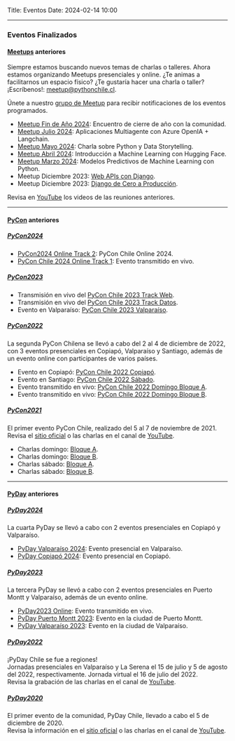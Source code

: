 Title: Eventos
Date: 2024-02-14 10:00

---

### Eventos Finalizados

#### [Meetups](https://meetup.com/es/pythonchile) anteriores
Siempre estamos buscando nuevos temas de charlas o talleres. Ahora estamos organizando Meetups presenciales y online. ¿Te animas a facilitarnos un espacio físico? ¿Te gustaría hacer una charla o taller? ¡Escríbenos!: meetup@pythonchile.cl.

Únete a nuestro [grupo de Meetup](https://meetup.com/es/pythonchile) para recibir notificaciones de los eventos programados.

- [Meetup Fin de Año 2024](https://www.youtube.com/watch?v=7NYzEu86bLU): Encuentro de cierre de año con la comunidad.
- [Meetup Julio 2024](https://www.youtube.com/watch?v=U3yoV1-Quws): Aplicaciones Multiagente con Azure OpenIA + Langchain.
- [Meetup Mayo 2024](https://www.youtube.com/watch?v=vgkOTFfJvPc): Charla sobre Python y Data Storytelling.
- [Meetup Abril 2024](https://www.youtube.com/watch?v=4Glkip6TTbs): Introducción a Machine Learning con Hugging Face.
- [Meetup Marzo 2024](https://www.youtube.com/watch?v=kQenJMoZ06Y): Modelos Predictivos de Machine Learning con Python. 
- Meetup Diciembre 2023: [Web APIs con Django](https://www.youtube.com/watch?v=CWHV-tyqxs4).
- Meetup Diciembre 2023: [Django de Cero a Producción](https://www.youtube.com/watch?v=lGKRPUtGfE8).

Revisa en [YouTube](https://www.youtube.com/playlist?list=PLUJnp-JI9H_yCrLT2-6Ze_cSMGsLcGloh) los videos de las reuniones anteriores.

---

#### [PyCon](https://pycon.cl) anteriores

##### [PyCon2024](https://pycon.cl/2024)

  - [PyCon2024 Online Track 2](https://www.youtube.com/watch?v=DI89ALX0dbA): PyCon Chile Online 2024.
  - [PyCon Chile 2024 Online Track 1](https://www.youtube.com/watch?v=mdpfYPBdn1A): Evento transmitido en vivo.

##### [PyCon2023](https://pycon.cl/2023)

  - Transmisión en vivo del [PyCon Chile 2023 Track Web](https://www.youtube.com/watch?v=4mBdhoVD6oQ).
  - Transmisión en vivo del [PyCon Chile 2023 Track Datos](https://www.youtube.com/watch?v=l3B9eetX3mc).
  - Evento en Valparaíso: [PyCon Chile 2023 Valparaíso](https://www.youtube.com/watch?v=X1xcyY9Y0Pc).

##### [PyCon2022](https://pycon.cl/2022)  
  La segunda PyCon Chilena se llevó a cabo del 2 al 4 de diciembre de 2022, con 3 eventos presenciales en Copiapó, Valparaíso y Santiago, además de un evento online con participantes de varios países.  

  - Evento en Copiapó: [PyCon Chile 2022 Copiapó](https://www.youtube.com/watch?v=A0eTkm6v68o).
  - Evento en Santiago: [PyCon Chile 2022 Sábado](https://www.youtube.com/watch?v=fjkQ0xNt2B4).
  - Evento transmitido en vivo: [PyCon Chile 2022 Domingo Bloque A](https://www.youtube.com/watch?v=L0HFy2yZsck).
  - Evento transmitido en vivo: [PyCon Chile 2022 Domingo Bloque B](https://www.youtube.com/watch?v=76cIw_G0bAA).

##### [PyCon2021](https://pycon.cl/2021)  
  El primer evento PyCon Chile, realizado del 5 al 7 de noviembre de 2021.  
  Revisa el [sitio oficial](https://pycon.cl/2021) o las charlas en el canal de [YouTube](https://www.youtube.com/playlist?list=PLUJnp-JI9H_wrHCpMPDdYcqSNF6EVISUW).

  - Charlas domingo: [Bloque A](https://www.youtube.com/watch?v=_-2erPEYbjk&list=PLUJnp-JI9H_yY0h78Qd9LyXZPloa2WHEB).
  - Charlas domingo: [Bloque B](https://www.youtube.com/watch?v=VLyEJoQhuD4&list=PLUJnp-JI9H_y8WIzTbTbQ8fA-8fJN7b3P).
  - Charlas sábado: [Bloque A](https://www.youtube.com/watch?v=L9NGtc61W0Q&list=PLUJnp-JI9H_xCL5Cfs5t_HYGFujdVVTDC).
  - Charlas sábado: [Bloque B](https://www.youtube.com/watch?v=rC5KCVC0CuU&list=PLUJnp-JI9H_yedKvveSZlNp5wJ0UwJEyo).

---

#### [PyDay](https://pyday.cl) anteriores

##### [PyDay2024](https://pyday.cl)  
  La cuarta PyDay se llevó a cabo con 2 eventos presenciales en Copiapó y Valparaíso.

  - [PyDay Valparaíso 2024](https://www.youtube.com/watch?v=6AWDEZY_iZI): Evento presencial en Valparaíso.
  - [PyDay Copiapó 2024](https://www.youtube.com/watch?v=4t-z5oVGIAA): Evento presencial en Copiapó.

##### [PyDay2023](https://pyday.cl/2023)  
  La tercera PyDay se llevó a cabo con 2 eventos presenciales en Puerto Montt y Valparaíso, además de un evento online.

  - [PyDay2023 Online](https://www.youtube.com/watch?v=FB-VCA9sjio): Evento transmitido en vivo.
  - [PyDay Puerto Montt 2023](https://www.youtube.com/watch?v=xjwkJzBTdNI): Evento en la ciudad de Puerto Montt.
  - [PyDay Valparaíso 2023](https://www.youtube.com/watch?v=m3v8Ah5NOSQ): Evento en la ciudad de Valparaíso.

##### [PyDay2022](https://pyday.cl/2022)  
  ¡PyDay Chile se fue a regiones!  
  Jornadas presenciales en Valparaíso y La Serena el 15 de julio y 5 de agosto del 2022, respectivamente. Jornada virtual el 16 de julio del 2022.  
  Revisa la grabación de las charlas en el canal de [YouTube](https://www.youtube.com/watch?v=Dy0SSE8uk-Y).

##### [PyDay2020](https://pyday.cl/2020)  
  El primer evento de la comunidad, PyDay Chile, llevado a cabo el 5 de diciembre de 2020.  
  Revisa la información en el [sitio oficial](https://pyday.cl/2020/) o las charlas en el canal de [YouTube](https://www.youtube.com/watch?v=x6U4ocP1k2Q&list=PLUJnp-JI9H_xUe5Jur1MqwdODwtOQs09p).

